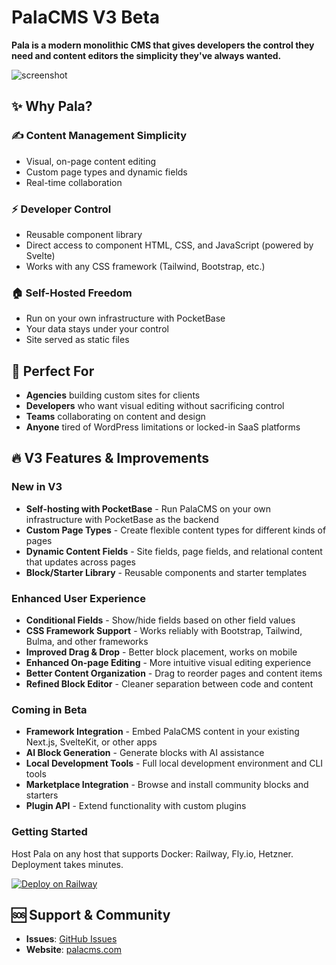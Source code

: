 # PalaCMS V3 Beta

**Pala is a modern monolithic CMS that gives developers the control they need and content editors the simplicity they've always wanted.** 

![screenshot](https://cdn.primo.page/f52960e1-0bb0-4c64-9f70-5a9994ce95fc/staging/_images/1739675414227Screenshot%202025-02-15%20at%2010.10.10%E2%80%AFPM.png)

## ✨ Why Pala?

### ✍️ **Content Management Simplicity**

- Visual, on-page content editing
- Custom page types and dynamic fields
- Real-time collaboration

### ⚡️ **Developer Control**

- Reusable component library
- Direct access to component HTML, CSS, and JavaScript (powered by Svelte)
- Works with any CSS framework (Tailwind, Bootstrap, etc.)

### 🏠 **Self-Hosted Freedom**

- Run on your own infrastructure with PocketBase
- Your data stays under your control
- Site served as static files

## 🎯 Perfect For

- **Agencies** building custom sites for clients
- **Developers** who want visual editing without sacrificing control
- **Teams** collaborating on content and design
- **Anyone** tired of WordPress limitations or locked-in SaaS platforms

## 🔥 V3 Features & Improvements

### New in V3

- **Self-hosting with PocketBase** - Run PalaCMS on your own infrastructure with PocketBase as the backend
- **Custom Page Types** - Create flexible content types for different kinds of pages
- **Dynamic Content Fields** - Site fields, page fields, and relational content that updates across pages
- **Block/Starter Library** - Reusable components and starter templates

### Enhanced User Experience

- **Conditional Fields** - Show/hide fields based on other field values
- **CSS Framework Support** - Works reliably with Bootstrap, Tailwind, Bulma, and other frameworks
- **Improved Drag & Drop** - Better block placement, works on mobile
- **Enhanced On-page Editing** - More intuitive visual editing experience
- **Better Content Organization** - Drag to reorder pages and content items
- **Refined Block Editor** - Cleaner separation between code and content

### Coming in Beta

- **Framework Integration** - Embed PalaCMS content in your existing Next.js, SvelteKit, or other apps
- **AI Block Generation** - Generate blocks with AI assistance
- **Local Development Tools** - Full local development environment and CLI tools
- **Marketplace Integration** - Browse and install community blocks and starters
- **Plugin API** - Extend functionality with custom plugins

### Getting Started
Host Pala on any host that supports Docker: Railway, Fly.io, Hetzner. Deployment takes minutes. 

[![Deploy on Railway](https://railway.com/button.svg)](https://railway.com/deploy/palacms?referralCode=RCPU7k)

## 🆘 Support & Community

- **Issues**: [GitHub Issues](https://github.com/palacms/palacms/issues)
- **Website**: [palacms.com](https://palacms.com)
